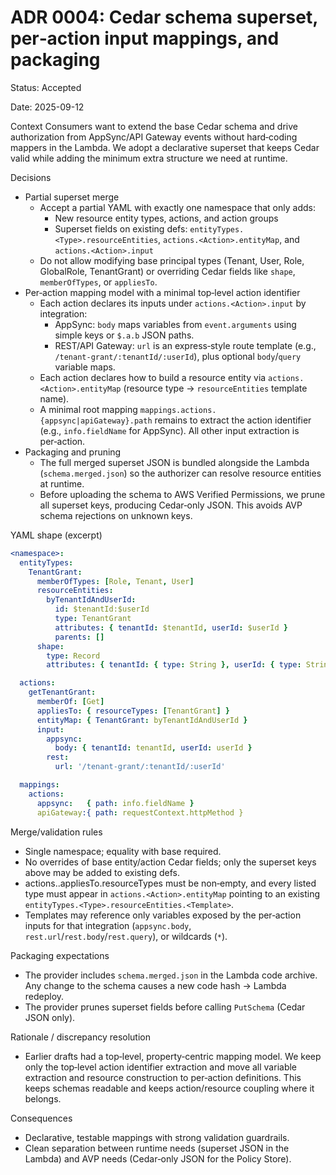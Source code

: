 # ADR 0004: Cedar schema superset, per‑action input mappings, and packaging

Status: Accepted

Date: 2025-09-12

Context
Consumers want to extend the base Cedar schema and drive authorization from AppSync/API Gateway events without hard‑coding mappers in the Lambda. We adopt a declarative superset that keeps Cedar valid while adding the minimum extra structure we need at runtime.

Decisions
- Partial superset merge
  - Accept a partial YAML with exactly one namespace that only adds:
    - New resource entity types, actions, and action groups
    - Superset fields on existing defs: `entityTypes.<Type>.resourceEntities`, `actions.<Action>.entityMap`, and `actions.<Action>.input`
  - Do not allow modifying base principal types (Tenant, User, Role, GlobalRole, TenantGrant) or overriding Cedar fields like `shape`, `memberOfTypes`, or `appliesTo`.
- Per‑action mapping model with a minimal top‑level action identifier
  - Each action declares its inputs under `actions.<Action>.input` by integration:
    - AppSync: `body` maps variables from `event.arguments` using simple keys or `$.a.b` JSON paths.
    - REST/API Gateway: `url` is an express‑style route template (e.g., `/tenant-grant/:tenantId/:userId`), plus optional `body`/`query` variable maps.
  - Each action declares how to build a resource entity via `actions.<Action>.entityMap` (resource type → `resourceEntities` template name).
  - A minimal root mapping `mappings.actions.{appsync|apiGateway}.path` remains to extract the action identifier (e.g., `info.fieldName` for AppSync). All other input extraction is per‑action.
- Packaging and pruning
  - The full merged superset JSON is bundled alongside the Lambda (`schema.merged.json`) so the authorizer can resolve resource entities at runtime.
  - Before uploading the schema to AWS Verified Permissions, we prune all superset keys, producing Cedar‑only JSON. This avoids AVP schema rejections on unknown keys.

YAML shape (excerpt)
```yaml
<namespace>:
  entityTypes:
    TenantGrant:
      memberOfTypes: [Role, Tenant, User]
      resourceEntities:
        byTenantIdAndUserId:
          id: $tenantId:$userId
          type: TenantGrant
          attributes: { tenantId: $tenantId, userId: $userId }
          parents: []
      shape:
        type: Record
        attributes: { tenantId: { type: String }, userId: { type: String } }

  actions:
    getTenantGrant:
      memberOf: [Get]
      appliesTo: { resourceTypes: [TenantGrant] }
      entityMap: { TenantGrant: byTenantIdAndUserId }
      input:
        appsync:
          body: { tenantId: tenantId, userId: userId }
        rest:
          url: '/tenant-grant/:tenantId/:userId'

  mappings:
    actions:
      appsync:   { path: info.fieldName }
      apiGateway:{ path: requestContext.httpMethod }
```

Merge/validation rules
- Single namespace; equality with base required.
- No overrides of base entity/action Cedar fields; only the superset keys above may be added to existing defs.
- actions.<Action>.appliesTo.resourceTypes must be non‑empty, and every listed type must appear in `actions.<Action>.entityMap` pointing to an existing `entityTypes.<Type>.resourceEntities.<Template>`.
- Templates may reference only variables exposed by the per‑action inputs for that integration (`appsync.body`, `rest.url`/`rest.body`/`rest.query`), or wildcards (`*`).

Packaging expectations
- The provider includes `schema.merged.json` in the Lambda code archive. Any change to the schema causes a new code hash → Lambda redeploy.
- The provider prunes superset fields before calling `PutSchema` (Cedar JSON only).

Rationale / discrepancy resolution
- Earlier drafts had a top‑level, property‑centric mapping model. We keep only the top‑level action identifier extraction and move all variable extraction and resource construction to per‑action definitions. This keeps schemas readable and keeps action/resource coupling where it belongs.

Consequences
- Declarative, testable mappings with strong validation guardrails.
- Clean separation between runtime needs (superset JSON in the Lambda) and AVP needs (Cedar‑only JSON for the Policy Store).
